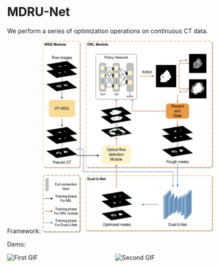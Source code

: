# MDRU-Net
We perform a series of optimization operations on continuous CT data.

Framework:
<img src="image/framework.png" alt="Project Logo" width="400" height="450"/>


Demo:
<div style="display: flex; justify-content: space-around;">
  <img src="image/gt.gif" alt="First GIF" width="300"/>
  <img src="image/drl.gif" alt="Second GIF" width="300"/>
</div>
